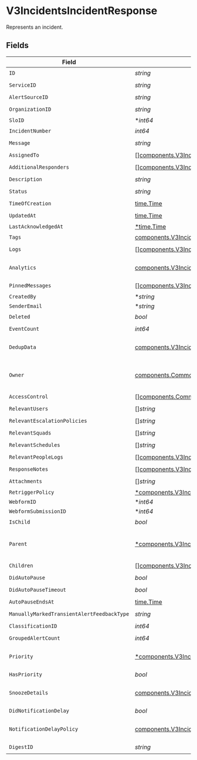 # V3IncidentsIncidentResponse

Represents an incident.


## Fields

| Field                                                                                                                           | Type                                                                                                                            | Required                                                                                                                        | Description                                                                                                                     |
| ------------------------------------------------------------------------------------------------------------------------------- | ------------------------------------------------------------------------------------------------------------------------------- | ------------------------------------------------------------------------------------------------------------------------------- | ------------------------------------------------------------------------------------------------------------------------------- |
| `ID`                                                                                                                            | *string*                                                                                                                        | :heavy_check_mark:                                                                                                              | N/A                                                                                                                             |
| `ServiceID`                                                                                                                     | *string*                                                                                                                        | :heavy_check_mark:                                                                                                              | N/A                                                                                                                             |
| `AlertSourceID`                                                                                                                 | *string*                                                                                                                        | :heavy_check_mark:                                                                                                              | N/A                                                                                                                             |
| `OrganizationID`                                                                                                                | *string*                                                                                                                        | :heavy_check_mark:                                                                                                              | N/A                                                                                                                             |
| `SloID`                                                                                                                         | **int64*                                                                                                                        | :heavy_minus_sign:                                                                                                              | N/A                                                                                                                             |
| `IncidentNumber`                                                                                                                | *int64*                                                                                                                         | :heavy_check_mark:                                                                                                              | N/A                                                                                                                             |
| `Message`                                                                                                                       | *string*                                                                                                                        | :heavy_check_mark:                                                                                                              | N/A                                                                                                                             |
| `AssignedTo`                                                                                                                    | [][components.V3IncidentsAssignedTo](../../models/components/v3incidentsassignedto.md)                                          | :heavy_check_mark:                                                                                                              | N/A                                                                                                                             |
| `AdditionalResponders`                                                                                                          | [][components.V3IncidentsAdditionalResponderDetails](../../models/components/v3incidentsadditionalresponderdetails.md)          | :heavy_check_mark:                                                                                                              | N/A                                                                                                                             |
| `Description`                                                                                                                   | *string*                                                                                                                        | :heavy_check_mark:                                                                                                              | N/A                                                                                                                             |
| `Status`                                                                                                                        | *string*                                                                                                                        | :heavy_check_mark:                                                                                                              | N/A                                                                                                                             |
| `TimeOfCreation`                                                                                                                | [time.Time](https://pkg.go.dev/time#Time)                                                                                       | :heavy_check_mark:                                                                                                              | N/A                                                                                                                             |
| `UpdatedAt`                                                                                                                     | [time.Time](https://pkg.go.dev/time#Time)                                                                                       | :heavy_check_mark:                                                                                                              | N/A                                                                                                                             |
| `LastAcknowledgedAt`                                                                                                            | [*time.Time](https://pkg.go.dev/time#Time)                                                                                      | :heavy_minus_sign:                                                                                                              | N/A                                                                                                                             |
| `Tags`                                                                                                                          | [components.V3IncidentsIncidentResponseTags](../../models/components/v3incidentsincidentresponsetags.md)                        | :heavy_check_mark:                                                                                                              | N/A                                                                                                                             |
| `Logs`                                                                                                                          | [][components.V3IncidentsLogs](../../models/components/v3incidentslogs.md)                                                      | :heavy_check_mark:                                                                                                              | N/A                                                                                                                             |
| `Analytics`                                                                                                                     | [components.V3IncidentsAnalytics](../../models/components/v3incidentsanalytics.md)                                              | :heavy_check_mark:                                                                                                              | Incident analytics data.                                                                                                        |
| `PinnedMessages`                                                                                                                | [][components.V3IncidentsPinnedMessage](../../models/components/v3incidentspinnedmessage.md)                                    | :heavy_check_mark:                                                                                                              | N/A                                                                                                                             |
| `CreatedBy`                                                                                                                     | **string*                                                                                                                       | :heavy_minus_sign:                                                                                                              | N/A                                                                                                                             |
| `SenderEmail`                                                                                                                   | **string*                                                                                                                       | :heavy_minus_sign:                                                                                                              | N/A                                                                                                                             |
| `Deleted`                                                                                                                       | *bool*                                                                                                                          | :heavy_check_mark:                                                                                                              | N/A                                                                                                                             |
| `EventCount`                                                                                                                    | *int64*                                                                                                                         | :heavy_check_mark:                                                                                                              | N/A                                                                                                                             |
| `DedupData`                                                                                                                     | [components.V3IncidentsDedupData](../../models/components/v3incidentsdedupdata.md)                                              | :heavy_check_mark:                                                                                                              | Deduplication data for an incident.                                                                                             |
| `Owner`                                                                                                                         | [components.CommonV3RBACOwner](../../models/components/commonv3rbacowner.md)                                                    | :heavy_check_mark:                                                                                                              | Represents the RBAC owner of an entity.                                                                                         |
| `AccessControl`                                                                                                                 | [][components.CommonV3RBACEntityPermission](../../models/components/commonv3rbacentitypermission.md)                            | :heavy_check_mark:                                                                                                              | N/A                                                                                                                             |
| `RelevantUsers`                                                                                                                 | []*string*                                                                                                                      | :heavy_check_mark:                                                                                                              | N/A                                                                                                                             |
| `RelevantEscalationPolicies`                                                                                                    | []*string*                                                                                                                      | :heavy_check_mark:                                                                                                              | N/A                                                                                                                             |
| `RelevantSquads`                                                                                                                | []*string*                                                                                                                      | :heavy_check_mark:                                                                                                              | N/A                                                                                                                             |
| `RelevantSchedules`                                                                                                             | []*string*                                                                                                                      | :heavy_check_mark:                                                                                                              | N/A                                                                                                                             |
| `RelevantPeopleLogs`                                                                                                            | [][components.V3IncidentsRelevantPeopleLog](../../models/components/v3incidentsrelevantpeoplelog.md)                            | :heavy_check_mark:                                                                                                              | N/A                                                                                                                             |
| `ResponseNotes`                                                                                                                 | [][components.V3IncidentsResponseNote](../../models/components/v3incidentsresponsenote.md)                                      | :heavy_check_mark:                                                                                                              | N/A                                                                                                                             |
| `Attachments`                                                                                                                   | []*string*                                                                                                                      | :heavy_check_mark:                                                                                                              | N/A                                                                                                                             |
| `RetriggerPolicy`                                                                                                               | [*components.V3IncidentsIncidentResponseRetriggerPolicy](../../models/components/v3incidentsincidentresponseretriggerpolicy.md) | :heavy_minus_sign:                                                                                                              | N/A                                                                                                                             |
| `WebformID`                                                                                                                     | **int64*                                                                                                                        | :heavy_minus_sign:                                                                                                              | N/A                                                                                                                             |
| `WebformSubmissionID`                                                                                                           | **int64*                                                                                                                        | :heavy_minus_sign:                                                                                                              | N/A                                                                                                                             |
| `IsChild`                                                                                                                       | *bool*                                                                                                                          | :heavy_check_mark:                                                                                                              | N/A                                                                                                                             |
| `Parent`                                                                                                                        | [*components.V3IncidentsMergeIncidentEntityReference](../../models/components/v3incidentsmergeincidententityreference.md)       | :heavy_minus_sign:                                                                                                              | Reference to a merged incident entity.                                                                                          |
| `Children`                                                                                                                      | [][components.V3IncidentsMergeIncidentEntityReference](../../models/components/v3incidentsmergeincidententityreference.md)      | :heavy_check_mark:                                                                                                              | N/A                                                                                                                             |
| `DidAutoPause`                                                                                                                  | *bool*                                                                                                                          | :heavy_check_mark:                                                                                                              | N/A                                                                                                                             |
| `DidAutoPauseTimeout`                                                                                                           | *bool*                                                                                                                          | :heavy_check_mark:                                                                                                              | N/A                                                                                                                             |
| `AutoPauseEndsAt`                                                                                                               | [time.Time](https://pkg.go.dev/time#Time)                                                                                       | :heavy_check_mark:                                                                                                              | N/A                                                                                                                             |
| `ManuallyMarkedTransientAlertFeedbackType`                                                                                      | *string*                                                                                                                        | :heavy_check_mark:                                                                                                              | N/A                                                                                                                             |
| `ClassificationID`                                                                                                              | *int64*                                                                                                                         | :heavy_check_mark:                                                                                                              | N/A                                                                                                                             |
| `GroupedAlertCount`                                                                                                             | *int64*                                                                                                                         | :heavy_check_mark:                                                                                                              | N/A                                                                                                                             |
| `Priority`                                                                                                                      | [*components.V3IncidentsIncidentPriority](../../models/components/v3incidentsincidentpriority.md)                               | :heavy_minus_sign:                                                                                                              | Represents the priority of an incident.                                                                                         |
| `HasPriority`                                                                                                                   | *bool*                                                                                                                          | :heavy_check_mark:                                                                                                              | N/A                                                                                                                             |
| `SnoozeDetails`                                                                                                                 | [components.V3IncidentsSnoozeDetails](../../models/components/v3incidentssnoozedetails.md)                                      | :heavy_check_mark:                                                                                                              | Details about incident snoozing.                                                                                                |
| `DidNotificationDelay`                                                                                                          | *bool*                                                                                                                          | :heavy_check_mark:                                                                                                              | N/A                                                                                                                             |
| `NotificationDelayPolicy`                                                                                                       | [components.V3IncidentsNotificationDelayPolicy](../../models/components/v3incidentsnotificationdelaypolicy.md)                  | :heavy_check_mark:                                                                                                              | Policy for delaying notifications.                                                                                              |
| `DigestID`                                                                                                                      | *string*                                                                                                                        | :heavy_check_mark:                                                                                                              | N/A                                                                                                                             |